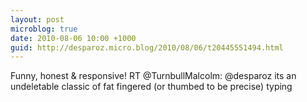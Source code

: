 ```yaml
---
layout: post
microblog: true
date: 2010-08-06 10:00 +1000
guid: http://desparoz.micro.blog/2010/08/06/t20445551494.html
---
```

Funny, honest &amp; responsive! RT @TurnbullMalcolm: @desparoz its an undeletable classic of fat fingered (or thumbed to be precise) typing
